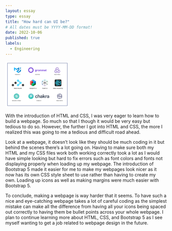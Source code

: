 ```yaml
---
layout: essay
type: essay
title: "How hard can UI be?"
# All dates must be YYYY-MM-DD format!
date: 2022-10-06
published: true
labels:
  - Engineering
---
```


<img width="200px" 
     class="rounded float-start pe-4" 
     src="../img/ui.png" >

  With the introduction of HTML and CSS, I was very eager to learn how to build a webpage. So much so that I though it would be very easy but tedious to do so. However, the further I got into HTML and CSS, the more I realized this was going to me a tedious and difficult road ahead.
  
  Look at a webpage, it doesn’t look like they should be much coding in it but behind the scenes there’s a lot going on. Having to make sure both my HTML and my CSS files work both working correctly took a lot as I would have simple looking but hard to fix errors such as font colors and fonts not displaying properly when loading up my webpage. The introduction of Bootstrap 5 made it easier for me to make my webpages look nicer as it now has its own CSS style sheet to use rather than having to create my own. Loading up icons as well as making margins were much easier with Bootstrap 5. 
  
  To conclude, making a webpage is way harder that it seems. To have such a nice and eye-catching webpage takes a lot of careful coding as the simplest mistake can make all the difference from having all your icons being spaced out correctly to having them be bullet points across your whole webpage. I plan to continue learning more about HTML, CSS, and Bootstrap 5 as I see myself wanting to get a job related to webpage design in the future. 


